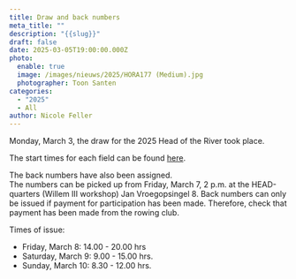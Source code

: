 ```yaml
---
title: Draw and back numbers
meta_title: ""
description: "{{slug}}"
draft: false
date: 2025-03-05T19:00:00.000Z
photo:
  enable: true
  image: /images/nieuws/2025/HORA177 (Medium).jpg
  photographer: Toon Santen
categories:
  - "2025"
  - All
author: Nicole Feller
---
```

Monday, March 3, the draw for the 2025 Head of the River took place.   

The start times for each field can be found [here](../../deelnemers/loting/).

The back numbers have also been assigned.   
The numbers can be picked up from Friday, March 7, 2 p.m. at the HEAD-quarters (Willem III workshop) Jan Vroegopsingel 8. Back numbers can only be issued if payment for participation has been made. Therefore, check that payment has been made from the rowing club.   

Times of issue:   
- Friday, March 8: 14.00 - 20.00 hrs
- Saturday, March 9: 9.00 - 15.00 hrs.
- Sunday, March 10: 8.30 - 12.00 hrs.